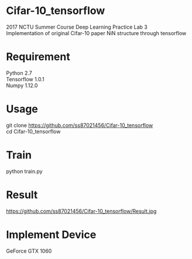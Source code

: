 # Cifar-10_tensorflow
2017 NCTU Summer Course Deep Learning Practice Lab 3  
Implementation of original Cifar-10 paper NiN structure through tensorflow

# Requirement
Python	2.7  
Tensorflow	1.0.1  
Numpy	1.12.0

# Usage
git clone https://github.com/ss87021456/Cifar-10_tensorflow  
cd Cifar-10_tensorflow

# Train
python train.py

# Result
https://github.com/ss87021456/Cifar-10_tensorflow/Result.jpg

# Implement Device 
GeForce GTX 1060
